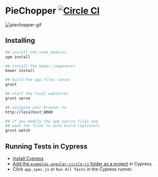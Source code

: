 # PieChopper [![Circle CI](https://circleci.com/gh/cypress-io/examples-angular-circle-ci.svg?style=svg)](https://circleci.com/gh/cypress-io/examples-angular-circle-ci)

![piechopper-gif](https://cloud.githubusercontent.com/assets/1268976/12985444/ad14159c-d0c0-11e5-8e50-2b64a1d389ac.gif)

## Installing

```bash
## install the node_modules
npm install

## install the bower_components
bower install

## build the app files (once)
grunt

## start the local webserver
grunt serve

## navigate your browser to
http://localhost:8080

## if you modify the app source files and
## want the files to auto build (optional)
grunt watch

```

## Running Tests in Cypress

- [Install Cypress](https://docs.cypress.io/docs/installing-and-running#section-installing)
- [Add the `examples-angular-circle-ci` folder as a project](https://docs.cypress.io/docs/installing-and-running#section-adding-projects) in Cypress.
- Click `app_spec.js` or `Run All Tests` in the Cypress runner.
